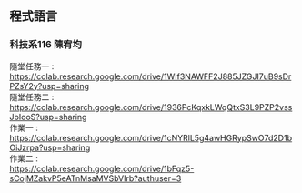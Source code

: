 <h2>程式語言</h2>
<h3>科技系116 陳宥均</h3>

隨堂任務一 : </br>
https://colab.research.google.com/drive/1WIf3NAWFF2J885JZGJI7uB9sDrPZsY2y?usp=sharing </br>
隨堂任務二 : </br>
https://colab.research.google.com/drive/1936PcKqxkLWqQtxS3L9PZP2vssJbIooS?usp=sharing </br>
作業一 : </br>
https://colab.research.google.com/drive/1cNYRlL5g4awHGRypSwO7d2D1bOiJzrpa?usp=sharing </br>
作業二 : </br>
https://colab.research.google.com/drive/1bFqz5-sCojMZakvP5eATnMsaMVSbVIrb?authuser=3 </br>
